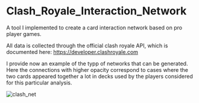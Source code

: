 # Clash_Royale_Interaction_Network
A tool I implemented to create a card interaction network based on pro player games.

All data is collected through the official clash royale API, which is documented here: https://developer.clashroyale.com

I provide now an example of the typp of networks that can be generated. Here the connections with higher opacity correspond to cases where the two cards appeared together a lot in decks used by the players considered for this particular analysis.


![clash_net](https://github.com/walup/Clash_Royale_Interaction_Network/assets/30901939/36028856-436d-49ec-a1af-f1ee3fbfe040)

